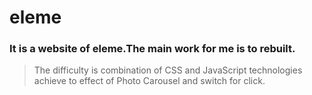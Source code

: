 # eleme
### It is a website of eleme.The main work for me is to rebuilt.
>The difficulty is combination of CSS and JavaScript technologies achieve to effect of Photo Carousel and switch for click.